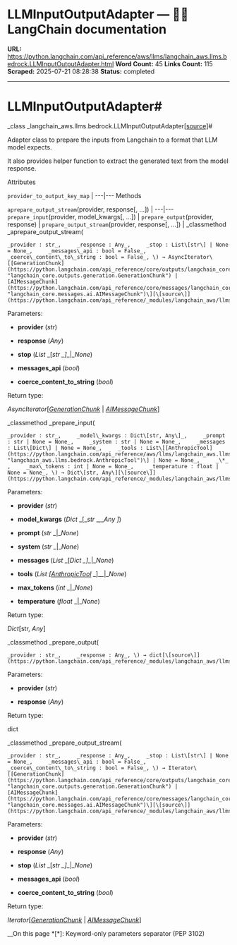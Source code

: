 # LLMInputOutputAdapter — 🦜🔗 LangChain  documentation

**URL:** https://python.langchain.com/api_reference/aws/llms/langchain_aws.llms.bedrock.LLMInputOutputAdapter.html
**Word Count:** 45
**Links Count:** 115
**Scraped:** 2025-07-21 08:28:38
**Status:** completed

---

# LLMInputOutputAdapter\#

_class _langchain\_aws.llms.bedrock.LLMInputOutputAdapter[\[source\]](https://python.langchain.com/api_reference/_modules/langchain_aws/llms/bedrock.html#LLMInputOutputAdapter)\#     

Adapter class to prepare the inputs from Langchain to a format that LLM model expects.

It also provides helper function to extract the generated text from the model response.

Attributes

`provider_to_output_key_map` |    ---|---      Methods

`aprepare_output_stream`\(provider, response\[, ...\]\) |    ---|---   `prepare_input`\(provider, model\_kwargs\[, ...\]\) |    `prepare_output`\(provider, response\) |    `prepare_output_stream`\(provider, response\[, ...\]\) |       _classmethod _aprepare\_output\_stream\(

    _provider : str_,     _response : Any_,     _stop : List\[str\] | None = None_,     _messages\_api : bool = False_,     _coerce\_content\_to\_string : bool = False_, \) → AsyncIterator\[[GenerationChunk](https://python.langchain.com/api_reference/core/outputs/langchain_core.outputs.generation.GenerationChunk.html#langchain_core.outputs.generation.GenerationChunk "langchain_core.outputs.generation.GenerationChunk") | [AIMessageChunk](https://python.langchain.com/api_reference/core/messages/langchain_core.messages.ai.AIMessageChunk.html#langchain_core.messages.ai.AIMessageChunk "langchain_core.messages.ai.AIMessageChunk")\][\[source\]](https://python.langchain.com/api_reference/_modules/langchain_aws/llms/bedrock.html#LLMInputOutputAdapter.aprepare_output_stream)\#     

Parameters:     

  * **provider** \(_str_\)

  * **response** \(_Any_\)

  * **stop** \(_List_ _\[__str_ _\]__|__None_\)

  * **messages\_api** \(_bool_\)

  * **coerce\_content\_to\_string** \(_bool_\)

Return type:     

_AsyncIterator_\[[_GenerationChunk_](https://python.langchain.com/api_reference/core/outputs/langchain_core.outputs.generation.GenerationChunk.html#langchain_core.outputs.generation.GenerationChunk "langchain_core.outputs.generation.GenerationChunk") | [_AIMessageChunk_](https://python.langchain.com/api_reference/core/messages/langchain_core.messages.ai.AIMessageChunk.html#langchain_core.messages.ai.AIMessageChunk "langchain_core.messages.ai.AIMessageChunk")\]

_classmethod _prepare\_input\(

    _provider : str_,     _model\_kwargs : Dict\[str, Any\]_,     _prompt : str | None = None_,     _system : str | None = None_,     _messages : List\[Dict\] | None = None_,     _tools : List\[[AnthropicTool](https://python.langchain.com/api_reference/aws/llms/langchain_aws.llms.bedrock.AnthropicTool.html#langchain_aws.llms.bedrock.AnthropicTool "langchain_aws.llms.bedrock.AnthropicTool")\] | None = None_,     _\*_ ,     _max\_tokens : int | None = None_,     _temperature : float | None = None_, \) → Dict\[str, Any\][\[source\]](https://python.langchain.com/api_reference/_modules/langchain_aws/llms/bedrock.html#LLMInputOutputAdapter.prepare_input)\#     

Parameters:     

  * **provider** \(_str_\)

  * **model\_kwargs** \(_Dict_ _\[__str_ _,__Any_ _\]_\)

  * **prompt** \(_str_ _|__None_\)

  * **system** \(_str_ _|__None_\)

  * **messages** \(_List_ _\[__Dict_ _\]__|__None_\)

  * **tools** \(_List_ _\[_[_AnthropicTool_](https://python.langchain.com/api_reference/aws/llms/langchain_aws.llms.bedrock.AnthropicTool.html#langchain_aws.llms.bedrock.AnthropicTool "langchain_aws.llms.bedrock.AnthropicTool") _\]__|__None_\)

  * **max\_tokens** \(_int_ _|__None_\)

  * **temperature** \(_float_ _|__None_\)

Return type:     

_Dict_\[str, _Any_\]

_classmethod _prepare\_output\(

    _provider : str_,     _response : Any_, \) → dict[\[source\]](https://python.langchain.com/api_reference/_modules/langchain_aws/llms/bedrock.html#LLMInputOutputAdapter.prepare_output)\#     

Parameters:     

  * **provider** \(_str_\)

  * **response** \(_Any_\)

Return type:     

dict

_classmethod _prepare\_output\_stream\(

    _provider : str_,     _response : Any_,     _stop : List\[str\] | None = None_,     _messages\_api : bool = False_,     _coerce\_content\_to\_string : bool = False_, \) → Iterator\[[GenerationChunk](https://python.langchain.com/api_reference/core/outputs/langchain_core.outputs.generation.GenerationChunk.html#langchain_core.outputs.generation.GenerationChunk "langchain_core.outputs.generation.GenerationChunk") | [AIMessageChunk](https://python.langchain.com/api_reference/core/messages/langchain_core.messages.ai.AIMessageChunk.html#langchain_core.messages.ai.AIMessageChunk "langchain_core.messages.ai.AIMessageChunk")\][\[source\]](https://python.langchain.com/api_reference/_modules/langchain_aws/llms/bedrock.html#LLMInputOutputAdapter.prepare_output_stream)\#     

Parameters:     

  * **provider** \(_str_\)

  * **response** \(_Any_\)

  * **stop** \(_List_ _\[__str_ _\]__|__None_\)

  * **messages\_api** \(_bool_\)

  * **coerce\_content\_to\_string** \(_bool_\)

Return type:     

_Iterator_\[[_GenerationChunk_](https://python.langchain.com/api_reference/core/outputs/langchain_core.outputs.generation.GenerationChunk.html#langchain_core.outputs.generation.GenerationChunk "langchain_core.outputs.generation.GenerationChunk") | [_AIMessageChunk_](https://python.langchain.com/api_reference/core/messages/langchain_core.messages.ai.AIMessageChunk.html#langchain_core.messages.ai.AIMessageChunk "langchain_core.messages.ai.AIMessageChunk")\]

__On this page   *[\*]: Keyword-only parameters separator (PEP 3102)